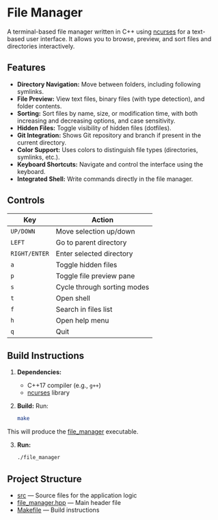 # File Manager

A terminal-based file manager written in C++ using [ncurses](https://invisible-island.net/ncurses/) for a text-based user interface. It allows you to browse, preview, and sort files and directories interactively.

## Features

- **Directory Navigation:** Move between folders, including following symlinks.
- **File Preview:** View text files, binary files (with type detection), and folder contents.
- **Sorting:** Sort files by name, size, or modification time, with both increasing and decreasing options, and case sensitivity.
- **Hidden Files:** Toggle visibility of hidden files (dotfiles).
- **Git Integration:** Shows Git repository and branch if present in the current directory.
- **Color Support:** Uses colors to distinguish file types (directories, symlinks, etc.).
- **Keyboard Shortcuts:** Navigate and control the interface using the keyboard.
- **Integrated Shell:** Write commands directly in the file manager.

## Controls

| Key           | Action                              |
|---------------|-------------------------------------|
| `UP/DOWN`     | Move selection up/down              |
| `LEFT`        | Go to parent directory              |
| `RIGHT/ENTER` | Enter selected directory            |
| `a`           | Toggle hidden files                 |
| `p`           | Toggle file preview pane            |
| `s`           | Cycle through sorting modes         |
| `t`           | Open shell                          |
| `f`           | Search in files list                |
| `h`           | Open help menu                      |
| `q`           | Quit                                |

## Build Instructions

1. **Dependencies:**
   - C++17 compiler (e.g., `g++`)
   - [ncurses](https://invisible-island.net/ncurses/) library

2. **Build:**
   Run:
   ```sh
   make
   ```
This will produce the [file_manager](file_manager) executable.

3. **Run:**
   ```sh
   ./file_manager
   ```

## Project Structure

   - [src](src) — Source files for the application logic
   - [file_manager.hpp](include/file_manager.hpp) — Main header file
   - [Makefile](Makefile) — Build instructions
